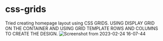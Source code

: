 # css-grids
Tried creating homepage layout using CSS GRIDS.
USING DISPLAY GRID ON THE CONTAINER AND USING GRID TEMPLATE ROWS AND COLUMNS TO CREATE THE DESIGN.
![Screenshot from 2023-02-24 16-07-44](https://user-images.githubusercontent.com/124534426/221186539-1b2eefa6-1115-4028-a109-f42327dccb52.png)
